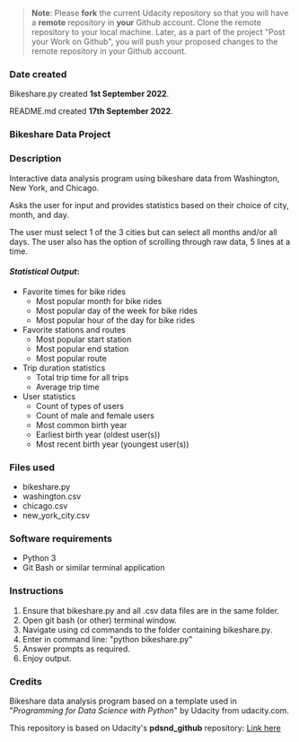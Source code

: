 >**Note**: Please **fork** the current Udacity repository so that you will have a **remote** repository in **your** Github account. Clone the remote repository to your local machine. Later, as a part of the project "Post your Work on Github", you will push your proposed changes to the remote repository in your Github account.

### Date created

Bikeshare.py created **1st September 2022**. 

README.md created **17th September 2022**.

### Bikeshare Data Project

### Description

Interactive data analysis program using bikeshare data from Washington, New York,
and Chicago. 

Asks the user for input and provides statistics based on their choice of 
city, month, and day. 

The user must select 1 of the 3 cities but can select all months and/or all days.
The user also has the option of scrolling through raw data, 5 lines at a time.

#### _Statistical_ _Output_:

- Favorite times for bike rides
  * Most popular month for bike rides
  * Most popular day of the week for bike rides
  * Most popular hour of the day for bike rides
- Favorite stations and routes
  * Most popular start station
  * Most popular end station
  * Most popular route
- Trip duration statistics
  * Total trip time for all trips
  * Average trip time
- User statistics
  * Count of types of users
  * Count of male and female users
  * Most common birth year
  * Earliest birth year (oldest user(s))
  * Most recent birth year (youngest user(s))

### Files used

- bikeshare.py
- washington.csv
- chicago.csv
- new_york_city.csv

### Software requirements

*	Python 3
*	Git Bash or similar terminal application

### Instructions

1.	Ensure that bikeshare.py and all .csv data files are in the same folder.
2.	Open git bash (or other) terminal window.
3.	Navigate using cd commands to the folder containing bikeshare.py.
4.	Enter in command line: "python bikeshare.py"
5.	Answer prompts as required.
6.	Enjoy output.

### Credits

Bikeshare data analysis program based on a template used in "*Programming for Data Science with Python*" by Udacity 
from udacity.com.

This repository is based on Udacity's **pdsnd_github** repository: [Link here](https://github.com/udacity/pdsnd_github.git)

